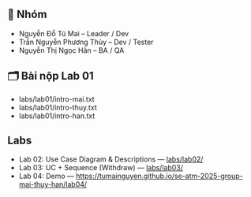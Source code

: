 ## 👥 Nhóm
- Nguyễn Đỗ Tú Mai – Leader / Dev
- Trần Nguyễn Phương Thùy – Dev / Tester
- Nguyễn Thị Ngọc Hân – BA / QA

## 🗂️ Bài nộp Lab 01
- labs/lab01/intro-mai.txt
- labs/lab01/intro-thuy.txt
- labs/lab01/intro-han.txt
## Labs
- Lab 02: Use Case Diagram & Descriptions — [labs/lab02/](labs/lab02/)
- Lab 03: UC + Sequence (Withdraw) — [labs/lab03/](labs/lab03/)
- Lab 04: Demo — https://tumainguyen.github.io/se-atm-2025-group-mai-thuy-han/lab04/
